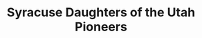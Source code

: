 ---
layout: repo
title: "Syracuse Daughters of the Utah Pioneers"
id: 25957
permalink: repos/25957/
---
